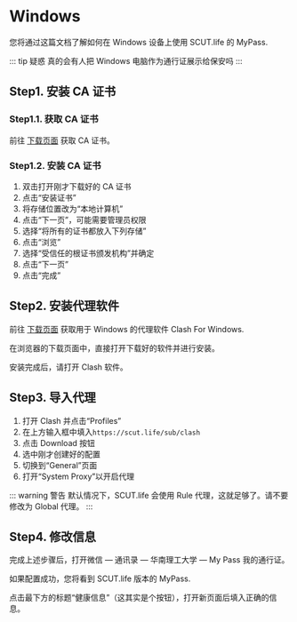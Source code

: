 # Windows

您将通过这篇文档了解如何在 Windows 设备上使用 SCUT.life 的 MyPass.

::: tip 疑惑
真的会有人把 Windows 电脑作为通行证展示给保安吗
:::

## Step1. 安装 CA 证书

### Step1.1. 获取 CA 证书

前往 [下载页面](/download/) 获取 CA 证书。

### Step1.2. 安装 CA 证书

1. 双击打开刚才下载好的 CA 证书
2. 点击“安装证书”
3. 将存储位置改为“本地计算机”
4. 点击“下一页”，可能需要管理员权限
5. 选择“将所有的证书都放入下列存储”
6. 点击“浏览”
7. 选择“受信任的根证书颁发机构”并确定
8. 点击“下一页”
9. 点击“完成”

## Step2. 安装代理软件

前往 [下载页面](/download/) 获取用于 Windows 的代理软件 Clash For Windows.

在浏览器的下载页面中，直接打开下载好的软件并进行安装。

安装完成后，请打开 Clash 软件。

## Step3. 导入代理

1. 打开 Clash 并点击“Profiles”
2. 在上方输入框中填入```https://scut.life/sub/clash```
3. 点击 Download 按钮
4. 选中刚才创建好的配置
5. 切换到“General”页面
6. 打开“System Proxy”以开启代理

::: warning 警告
默认情况下，SCUT.life 会使用 Rule 代理，这就足够了。请不要修改为 Global 代理。
:::

## Step4. 修改信息

完成上述步骤后，打开微信 — 通讯录 — 华南理工大学 — My Pass 我的通行证。

如果配置成功，您将看到 SCUT.life 版本的 MyPass.

点击最下方的标题“健康信息”（这其实是个按钮），打开新页面后填入正确的信息。
